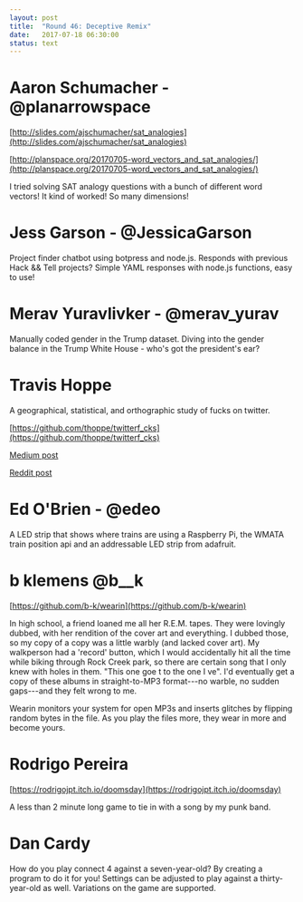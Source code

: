 ```yaml
---
layout: post
title:  "Round 46: Deceptive Remix"
date:   2017-07-18 06:30:00
status: text
---
```


# Aaron Schumacher - @planarrowspace

[http://slides.com/ajschumacher/sat_analogies](http://slides.com/ajschumacher/sat_analogies)

[http://planspace.org/20170705-word_vectors_and_sat_analogies/](http://planspace.org/20170705-word_vectors_and_sat_analogies/)

I tried solving SAT analogy questions with a bunch of different word vectors! It kind of worked! So many dimensions!

# Jess Garson - @JessicaGarson

Project finder chatbot using botpress and node.js. Responds with previous Hack && Tell projects? Simple YAML responses with node.js functions, easy to use!

# Merav Yuravlivker - @merav_yurav

Manually coded gender in the Trump dataset. 
Diving into the gender balance in the Trump White House - who's got the president's ear?

# Travis Hoppe

A geographical, statistical, and orthographic study of fucks on twitter.	

[https://github.com/thoppe/twitterf_cks](https://github.com/thoppe/twitterf_cks)

[Medium post](https://hackernoon.com/washington-d-c-gives-no-fucks-be51aa152fe)

[Reddit post](https://www.reddit.com/r/dataisbeautiful/comments/6rosek/fuuuuck_orthographic_repetition_on_twitter_oc/)

# Ed O'Brien - @edeo

A LED strip that shows where trains are using a Raspberry Pi, the WMATA train position api and an addressable LED strip from adafruit.  

# b klemens @b__k

[https://github.com/b-k/wearin](https://github.com/b-k/wearin)

In high school, a friend loaned me all her R.E.M. tapes. They were lovingly dubbed, with her rendition of the cover art and everything. I dubbed those, so my copy of a copy was a little warbly (and lacked cover art). My walkperson had a 'record' button, which I would accidentally hit all the time while biking through Rock Creek park, so there are certain song that I only knew with holes in them. "This one goe t to the one I ve". I'd eventually get a copy of these albums in straight-to-MP3 format---no warble, no sudden gaps---and they felt wrong to me.
 
Wearin monitors your system for open MP3s and inserts glitches by flipping random bytes in the file. As you play the files more, they wear in more and become yours.

# Rodrigo Pereira

[https://rodrigojpt.itch.io/doomsday](https://rodrigojpt.itch.io/doomsday)

A less than 2 minute long game to tie in with a song by my punk band.

# Dan Cardy

How do you play connect 4 against a seven-year-old? By creating a program to do it for you! Settings can be adjusted to play against a thirty-year-old as well. Variations on the game are supported.